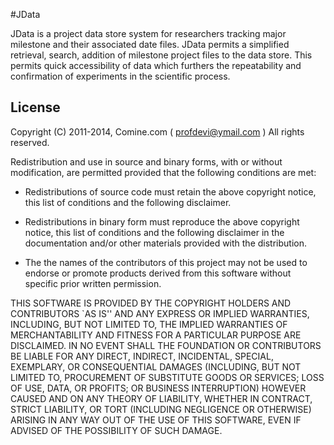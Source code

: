 #JData

JData is a project data store system for researchers tracking major
milestone and their associated date files.  JData permits a simplified retrieval,
search, addition of milestone project files to the data store.  This permits
quick accessibility of data which furthers the repeatability and confirmation 
of experiments in the scientific process.


## License

Copyright (C) 2011-2014, Comine.com ( profdevi@ymail.com )
All rights reserved.

Redistribution and use in source and binary forms, with or without
modification, are permitted provided that the following conditions
are met:

*	Redistributions of source code must retain the above copyright notice,
	this list of conditions and the following disclaimer.
  
*	Redistributions in binary form must reproduce the above copyright notice,
	this list of conditions and the following disclaimer in the documentation
	and/or other materials provided with the distribution.
  
*	The the names of the contributors of this project may not be used to 
	endorse or promote products derived from this software without specific 
	prior written permission.

THIS SOFTWARE IS PROVIDED BY THE COPYRIGHT HOLDERS AND CONTRIBUTORS
`AS IS'' AND ANY EXPRESS OR IMPLIED WARRANTIES, INCLUDING, BUT NOT
LIMITED TO, THE IMPLIED WARRANTIES OF MERCHANTABILITY AND FITNESS FOR
A PARTICULAR PURPOSE ARE DISCLAIMED.  IN NO EVENT SHALL THE FOUNDATION OR
CONTRIBUTORS BE LIABLE FOR ANY DIRECT, INDIRECT, INCIDENTAL, SPECIAL,
EXEMPLARY, OR CONSEQUENTIAL DAMAGES (INCLUDING, BUT NOT LIMITED TO,
PROCUREMENT OF SUBSTITUTE GOODS OR SERVICES; LOSS OF USE, DATA, OR
PROFITS; OR BUSINESS INTERRUPTION) HOWEVER CAUSED AND ON ANY THEORY OF
LIABILITY, WHETHER IN CONTRACT, STRICT LIABILITY, OR TORT (INCLUDING
NEGLIGENCE OR OTHERWISE) ARISING IN ANY WAY OUT OF THE USE OF THIS
SOFTWARE, EVEN IF ADVISED OF THE POSSIBILITY OF SUCH DAMAGE.


